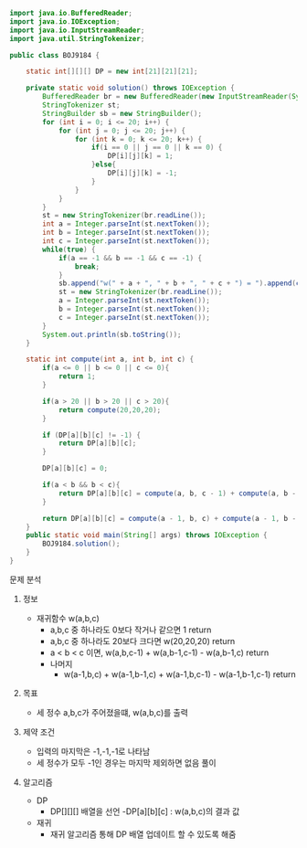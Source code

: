 ```java
import java.io.BufferedReader;
import java.io.IOException;
import java.io.InputStreamReader;
import java.util.StringTokenizer;

public class BOJ9184 {

    static int[][][] DP = new int[21][21][21];

    private static void solution() throws IOException {
        BufferedReader br = new BufferedReader(new InputStreamReader(System.in));
        StringTokenizer st;
        StringBuilder sb = new StringBuilder();
        for (int i = 0; i <= 20; i++) {
            for (int j = 0; j <= 20; j++) {
                for (int k = 0; k <= 20; k++) {
                    if(i == 0 || j == 0 || k == 0) {
                        DP[i][j][k] = 1;
                    }else{
                        DP[i][j][k] = -1;
                    }
                }
            }
        }
        st = new StringTokenizer(br.readLine());
        int a = Integer.parseInt(st.nextToken());
        int b = Integer.parseInt(st.nextToken());
        int c = Integer.parseInt(st.nextToken());
        while(true) {
            if(a == -1 && b == -1 && c == -1) {
                break;
            }
            sb.append("w(" + a + ", " + b + ", " + c + ") = ").append(compute(a,b,c)).append("\n");
            st = new StringTokenizer(br.readLine());
            a = Integer.parseInt(st.nextToken());
            b = Integer.parseInt(st.nextToken());
            c = Integer.parseInt(st.nextToken());
        }
        System.out.println(sb.toString());
    }

    static int compute(int a, int b, int c) {
        if(a <= 0 || b <= 0 || c <= 0){
            return 1;
        }

        if(a > 20 || b > 20 || c > 20){
            return compute(20,20,20);
        }

        if (DP[a][b][c] != -1) {
            return DP[a][b][c];
        }

        DP[a][b][c] = 0;

        if(a < b && b < c){
            return DP[a][b][c] = compute(a, b, c - 1) + compute(a, b - 1, c - 1) - compute(a, b - 1, c);
        }

        return DP[a][b][c] = compute(a - 1, b, c) + compute(a - 1, b - 1, c) + compute(a - 1, b, c - 1) - compute(a - 1, b - 1, c - 1);
    }
    public static void main(String[] args) throws IOException {
        BOJ9184.solution();
    }
}
```
문제 분석
1. 정보
    - 재귀함수 w(a,b,c)
        - a,b,c 중 하나라도 0보다 작거나 같으면 1 return
        - a,b,c 중 하나라도 20보다 크다면 w(20,20,20) return
        - a < b < c 이면, w(a,b,c-1) + w(a,b-1,c-1) - w(a,b-1,c) return
        - 나머지
            - w(a-1,b,c) + w(a-1,b-1,c) + w(a-1,b,c-1) - w(a-1,b-1,c-1) return
2. 목표
    - 세 정수 a,b,c가 주어졌을떄, w(a,b,c)를 출력

3. 제약 조건
    - 입력의 마지막은 -1,-1,-1로 나타남
    - 세 정수가 모두 -1인 경우는 마지막 제외하면 없음
      풀이
1. 알고리즘
    - DP
        - DP[][][] 배열을 선언
          -DP[a][b][c] : w(a,b,c)의 결과 값
    - 재귀
        - 재귀 알고리즘 통해 DP 배열 업데이트 할 수 있도록 해줌

